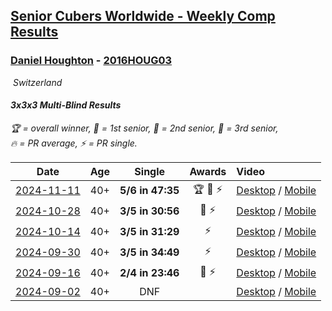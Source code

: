 <style>table {white-space: nowrap;}</style>
<link rel="stylesheet" type="text/css" href="/scw-comp/css/flags.css" />

## [Senior Cubers Worldwide - Weekly Comp Results](/scw-comp/results/)
### [Daniel Houghton](README.md) - [2016HOUG03](https://www.worldcubeassociation.org/persons/2016HOUG03?event=333mbf)

<i class="flag flag-CH" />&nbsp;Switzerland

#### 3x3x3 Multi-Blind Results

<span style="white-space: nowrap;">🏆 = overall winner</span>, <span style="white-space: nowrap;">🥇 = 1st senior</span>, <span style="white-space: nowrap;">🥈 = 2nd senior</span>, <span style="white-space: nowrap;">🥉 = 3rd senior</span>, <span style="white-space: nowrap;">🔥 = PR average</span>, <span style="white-space: nowrap;">⚡ = PR single</span>.

| Date | Age | Single | Awards | Video |
| :--: | :--: | :--: | :--: | :-- |
| [2024-11-11](../../results/2024-11-11/333mbf.md) | 40+ | **5/6 in 47:35** | 🏆 🥇 ⚡ | [Desktop](https://www.facebook.com/events/1990691201411524/permalink/2000410830439561) / [Mobile](https://m.facebook.com/events/1990691201411524?view=permalink&id=2000410830439561) |
| [2024-10-28](../../results/2024-10-28/333mbf.md) | 40+ | **3/5 in 30:56** | 🥉 ⚡ | [Desktop](https://www.facebook.com/events/955936316357414/permalink/959089402708772) / [Mobile](https://m.facebook.com/events/955936316357414?view=permalink&id=959089402708772) |
| [2024-10-14](../../results/2024-10-14/333mbf.md) | 40+ | **3/5 in 31:29** | ⚡ | [Desktop](https://www.facebook.com/events/844597247519001/permalink/846626073982785) / [Mobile](https://m.facebook.com/events/844597247519001?view=permalink&id=846626073982785) |
| [2024-09-30](../../results/2024-09-30/333mbf.md) | 40+ | **3/5 in 34:49** | ⚡ | [Desktop](https://www.facebook.com/events/1277054103468955/permalink/1286967425810956) / [Mobile](https://m.facebook.com/events/1277054103468955?view=permalink&id=1286967425810956) |
| [2024-09-16](../../results/2024-09-16/333mbf.md) | 40+ | **2/4 in 23:46** | 🥈 ⚡ | [Desktop](https://www.facebook.com/events/838621045098189/permalink/842189894741304) / [Mobile](https://m.facebook.com/events/838621045098189?view=permalink&id=842189894741304) |
| [2024-09-02](../../results/2024-09-02/333mbf.md) | 40+ | DNF |  | [Desktop](https://www.facebook.com/events/1009228074235878/permalink/1014174187074600) / [Mobile](https://m.facebook.com/events/1009228074235878?view=permalink&id=1014174187074600) |


<!-- Global site tag (gtag.js) - Google Analytics -->
<script async src="https://www.googletagmanager.com/gtag/js?id=UA-86348435-3"></script>
<script>window.dataLayer = window.dataLayer || []; function gtag() {dataLayer.push(arguments);} gtag('js', new Date()); gtag('config', 'UA-86348435-3');</script>
